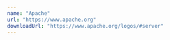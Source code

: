 ```yaml
---
name: "Apache"
url: "https://www.apache.org"
downloadUrl: "https://www.apache.org/logos/#server"
---
```

